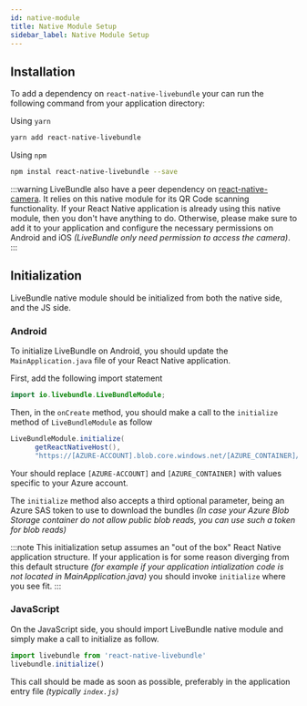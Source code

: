```yaml
---
id: native-module
title: Native Module Setup
sidebar_label: Native Module Setup
---
```


## Installation

To add a dependency on `react-native-livebundle` your can run the following command from your application directory:

Using `yarn`

```bash
yarn add react-native-livebundle
```

Using `npm`

```bash
npm instal react-native-livebundle --save
```

:::warning
LiveBundle also have a peer dependency on [react-native-camera](https://github.com/react-native-community/react-native-camera).
It relies on this native module for its QR Code scanning functionality. If your React Native application is already using this native module, then you don't have anything to do. Otherwise, please make sure to add it to your application and configure the necessary permissions on Android and iOS *(LiveBundle only need permission to access the camera)*.
:::

## Initialization

LiveBundle native module should be initialized from both the native side, and the JS side.

### Android

To initialize LiveBundle on Android, you should update the `MainApplication.java` file of your React Native application.

First, add the following import statement

```java
import io.livebundle.LiveBundleModule;
```

Then, in the `onCreate` method, you should make a call to the `initialize` method of `LiveBundleModule` as follow

```java
LiveBundleModule.initialize(
      getReactNativeHost(),
      "https://[AZURE-ACCOUNT].blob.core.windows.net/[AZURE_CONTAINER]/");
```

Your should replace `[AZURE-ACCOUNT]` and `[AZURE_CONTAINER]` with values specific to your Azure account.

The `initialize` method also accepts a third optional parameter, being an Azure SAS token to use to download the bundles *(In case your Azure Blob Storage container do not allow public blob reads, you can use such a token for blob reads)*

:::note
This initialization setup assumes an "out of the box" React Native application structure. If your application is for some reason diverging from this default structure *(for example if your application intialization code is not located in MainApplication.java)* you should invoke `initialize` where you see fit.
:::

### JavaScript

On the JavaScript side, you should import LiveBundle native module and simply make a call to initialize as follow.

```javascript
import livebundle from 'react-native-livebundle'
livebundle.initialize()
```

This call should be made as soon as possible, preferably in the application entry file *(typically `index.js`)*
